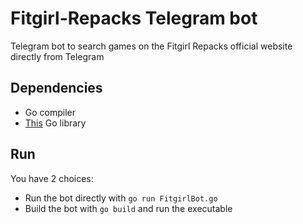 # Fitgirl-Repacks Telegram bot
Telegram bot to search games on the Fitgirl Repacks official website directly from Telegram

## Dependencies
- Go compiler
- [This](https://github.com/go-telegram-bot-api/telegram-bot-api) Go library

## Run
You have 2 choices:
- Run the bot directly with `go run FitgirlBot.go`
- Build the bot with `go build` and run the executable
